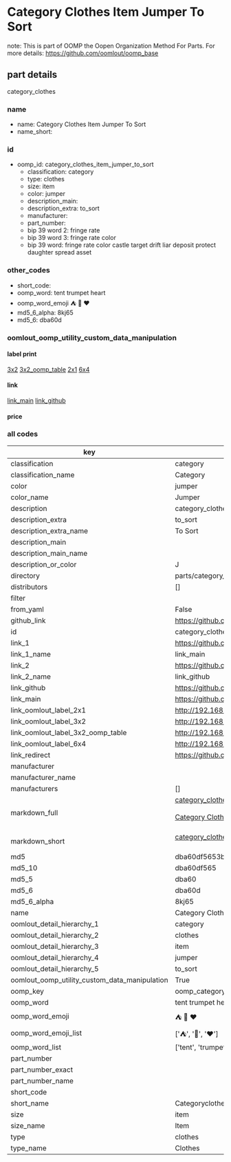 # Category Clothes Item Jumper To Sort  

note: This is part of OOMP the Oopen Organization Method For Parts. For more details: https://github.com/oomlout/oomp_base

##  part details
  



category_clothes



### name
* name: Category Clothes Item Jumper To Sort
* name_short: 
### id
* oomp_id: category_clothes_item_jumper_to_sort
  * classification: category
  * type: clothes
  * size: item
  * color: jumper
  * description_main: 
  * description_extra: to_sort
  * manufacturer: 
  * part_number: 
  * bip 39 word 2: fringe rate
  * bip 39 word 3: fringe rate color
  * bip 39 word: fringe rate color castle target drift liar deposit protect daughter spread asset

### other_codes
* short_code: 
* oomp_word: tent trumpet heart
* oomp_word_emoji :tent: :trumpet: :heart:
* md5_6_alpha: 8kj65
* md5_6: dba60d






### oomlout_oomp_utility_custom_data_manipulation
#### label print
[3x2](http://192.168.1.245:1112/?label=oomp%208kj65)
[3x2_oomp_table](http://192.168.1.108:1112/?label=oomp%208kj65)
[2x1](http://192.168.1.242:1112/?label=oomp%208kj65)
[6x4](http://192.168.1.55:1112/?label=oomp%208kj65)    

#### link

[link_main](https://github.com/oomlout/oomlout_oomp_version_1_messy/tree/main/parts/category_clothes_item_jumper_to_sort) [link_github](https://github.com/oomlout/oomlout_oomp_version_1_messy/tree/main/parts/category_clothes_item_jumper_to_sort)                             

#### price







### all codes 
| key | value |  
| --- | --- |  
| classification | category |  
| classification_name | Category |  
| color | jumper |  
| color_name | Jumper |  
| description | category_clothes |  
| description_extra | to_sort |  
| description_extra_name | To Sort |  
| description_main |  |  
| description_main_name |  |  
| description_or_color | J  |  
| directory | parts/category_clothes_item_jumper_to_sort |  
| distributors | [] |  
| filter |  |  
| from_yaml | False |  
| github_link | https://github.com/oomlout/oomlout_oomp_part_src/tree/main/parts/category_clothes_item_jumper_to_sort |  
| id | category_clothes_item_jumper_to_sort |  
| link_1 | https://github.com/oomlout/oomlout_oomp_version_1_messy/tree/main/parts/category_clothes_item_jumper_to_sort |  
| link_1_name | link_main |  
| link_2 | https://github.com/oomlout/oomlout_oomp_version_1_messy/tree/main/parts/category_clothes_item_jumper_to_sort |  
| link_2_name | link_github |  
| link_github | https://github.com/oomlout/oomlout_oomp_version_1_messy/tree/main/parts/category_clothes_item_jumper_to_sort |  
| link_main | https://github.com/oomlout/oomlout_oomp_version_1_messy/tree/main/parts/category_clothes_item_jumper_to_sort |  
| link_oomlout_label_2x1 | http://192.168.1.242:1112/?label=oomp%208kj65 |  
| link_oomlout_label_3x2 | http://192.168.1.245:1112/?label=oomp%208kj65 |  
| link_oomlout_label_3x2_oomp_table | http://192.168.1.108:1112/?label=oomp%208kj65 |  
| link_oomlout_label_6x4 | http://192.168.1.55:1112/?label=oomp%208kj65 |  
| link_redirect | https://github.com/oomlout/oomlout_oomp_version_1_messy/tree/main/parts/category_clothes_item_jumper_to_sort |  
| manufacturer |  |  
| manufacturer_name |  |  
| manufacturers | [] |  
| markdown_full | [category_clothes_item_jumper_to_sort](none)<br>[](none)<br>[Category Clothes Item Jumper To Sort](none)<br><br> |  
| markdown_short | [category_clothes_item_jumper_to_sort](none)<br><br> |  
| md5 | dba60df5653b10190b6ef2385b6c8ae8 |  
| md5_10 | dba60df565 |  
| md5_5 | dba60 |  
| md5_6 | dba60d |  
| md5_6_alpha | 8kj65 |  
| name | Category Clothes Item Jumper To Sort |  
| oomlout_detail_hierarchy_1 | category |  
| oomlout_detail_hierarchy_2 | clothes |  
| oomlout_detail_hierarchy_3 | item |  
| oomlout_detail_hierarchy_4 | jumper |  
| oomlout_detail_hierarchy_5 | to_sort |  
| oomlout_oomp_utility_custom_data_manipulation | True |  
| oomp_key | oomp_category_clothes_item_jumper_to_sort |  
| oomp_word | tent trumpet heart |  
| oomp_word_emoji | :tent: :trumpet: :heart: |  
| oomp_word_emoji_list | [':tent:', ':trumpet:', ':heart:'] |  
| oomp_word_list | ['tent', 'trumpet', 'heart'] |  
| part_number |  |  
| part_number_exact |  |  
| part_number_name |  |  
| short_code |  |  
| short_name | Categoryclothes |  
| size | item |  
| size_name | Item |  
| type | clothes |  
| type_name | Clothes |  
